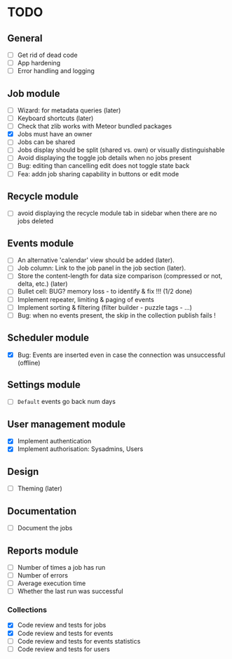 # TODO

## General
- [ ] Get rid of dead code
- [ ] App hardening
- [ ] Error handling and logging

## Job module
- [ ] Wizard: for metadata queries (later)
- [ ] Keyboard shortcuts (later)
- [ ] Check that zlib works with Meteor bundled packages
- [x] Jobs must have an owner
- [ ] Jobs can be shared
- [ ] Jobs display should be split (shared vs. own) or visually distinguishable
- [ ] Avoid displaying the toggle job details when no jobs present
- [ ] Bug: editing than cancelling edit does not toggle state back
- [ ] Fea: addn job sharing capability in buttons or edit mode

## Recycle module
- [ ] avoid displaying the recycle module tab in sidebar when there are no jobs deleted

## Events module
- [ ] An alternative 'calendar' view should be added (later).
- [ ] Job column: Link to the job panel in the job section (later).
- [ ] Store the content-length for data size comparison (compressed or not, delta, etc.) (later)
- [ ] Bullet cell: BUG? memory loss - to identify & fix !!! (1/2 done)
- [ ] Implement repeater, limiting & paging of events
- [ ] Implement sorting & filtering (filter builder - puzzle tags - ...)
- [ ] Bug: when no events present, the skip in the collection publish fails !

## Scheduler module
- [x] Bug: Events are inserted even in case the connection was unsuccessful (offline)

## Settings module
- [ ] ```Default``` events go back num days

## User management module
- [x] Implement authentication
- [x] Implement authorisation: Sysadmins, Users

## Design
- [ ] Theming (later)

## Documentation
- [ ] Document the jobs

## Reports module
- [ ] Number of times a job has run
- [ ] Number of errors
- [ ] Average execution time
- [ ] Whether the last run was successful

### Collections
- [x] Code review and tests for jobs
- [x] Code review and tests for events
- [ ] Code review and tests for events statistics
- [ ] Code review and tests for users
